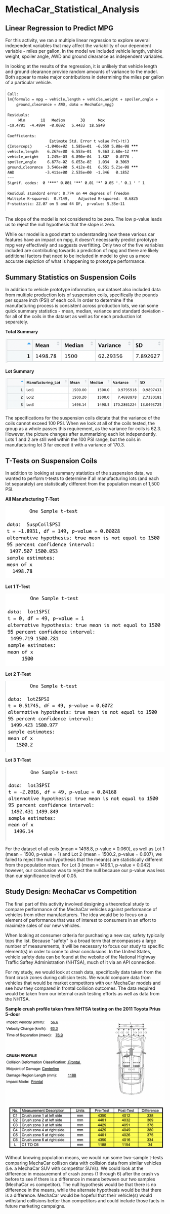 # MechaCar_Statistical_Analysis

## Linear Regression to Predict MPG

For this activity, we ran a multiple linear regression to explore several independent variables that may affect the variability of our dependent variable - miles per gallon. In the model we included vehicle length, vehicle weight, spoiler angle, AWD and ground clearance as independent variables. 

In looking at the results of the regression, it is unlikely that vehicle length and ground clearance provide random amounts of variance to the model. Both appear to make major contributions in determining the miles per gallon of a particular vehicle.

![linear regression](https://github.com/brianbutler08/MechaCar_Statistical_Analysis/blob/main/MechaCar%20images/linear%20regression.png)

The slope of the model is not considered to be zero. The low p-value leads us to reject the null hypothesis that the slope is zero.

While our model is a good start to understanding how these various car features have an impact on mpg, it doesn't necessarily predict prototype mpg very effectively and suggests overfitting. Only two of the five variables included are contributing towards a prediction of mpg and there are likely additional factors that need to be included in model to give us a more accurate depiction of what is happening to prototype performance. 

## Summary Statistics on Suspension Coils

In addition to vehicle prototype information, our dataset also included data from multiple production lots of suspension coils, specifically the pounds per square inch (PSI) of each coil. In order to determine if the manufacturing process is consistent across production lots, we ran some quick summary statistics - mean, median, variance and standard deviation - for all of the coils in the dataset as well as for each production lot separately.

**Total Summary**

![total summary](https://github.com/brianbutler08/MechaCar_Statistical_Analysis/blob/main/MechaCar%20images/total%20summary.png)

**Lot Summary**

![lot summary](https://github.com/brianbutler08/MechaCar_Statistical_Analysis/blob/main/MechaCar%20images/lot%20summary.png)

The specifications for the suspension coils dictate that the variance of the coils cannot exceed 100 PSI. When we look at all of the coils tested, the group as a whole passes this requirement, as the variance for coils is 62.3. However, the picture changes after summarizing each lot independently. Lots 1 and 2 are still well within the 100 PSI range, but the coils in manufacturing lot 3 far exceed it with a variance of 170.3.

## T-Tests on Suspension Coils

In addition to looking at summary statistics of the suspension data, we wanted to perform t-tests to determine if all manufacturing lots (and each lot separately) are statistically different from the population mean of 1,500 PSI.

**All Manufacturing T-Test**

![ttest all](https://github.com/brianbutler08/MechaCar_Statistical_Analysis/blob/main/MechaCar%20images/ttest%20all.png)

**Lot 1 T-Test**

![ttest lot1](https://github.com/brianbutler08/MechaCar_Statistical_Analysis/blob/main/MechaCar%20images/ttest%20lot1.png)

**Lot 2 T-Test**

![ttest lot2](https://github.com/brianbutler08/MechaCar_Statistical_Analysis/blob/main/MechaCar%20images/ttest%20lot2.png)

**Lot 3 T-Test**

![ttest lot3](https://github.com/brianbutler08/MechaCar_Statistical_Analysis/blob/main/MechaCar%20images/ttest%20lot3.png)

For the dataset of all coils (mean = 1498.8, p-value = 0.060), as well as Lot 1 (mean = 1500, p-value = 1) and Lot 2 (mean = 1500.2, p-value = 0.607), we failed to reject the null hypothesis that the mean(s) are statistically different from the population mean. For Lot 3 (mean = 1496.1, p-value = 0.042) however, our conclusion was to reject the null because our p-value was less than our significance level of 0.05.

## Study Design: MechaCar vs  Competition

The final part of this activity involved designing a theoretical study to compare performance of the MechaCar vehicles against performance of vehicles from other manufacturers. The idea would be to focus on a element of performance that was of interest to consumers in an effort to maximize sales of our new vehicles. 

When looking at consumer criteria for purchasing a new car, safety typically tops the list. Because "safety" is a broad term that encompasses a large number of measurements, it will be necessary to focus our study to specific element(s) in order to come to clear conclusions. In the United States, vehicle safety data can be found at the website of the National Highway Traffic Saftey Administration (NHTSA), much of it via an API connection. 

For my study, we would look at crash data, specifically data taken from the front crush zones during collision tests. We would compare data from vehicles that would be market competitors with our MechaCar models and see how they compared in frontal collision outcomes. The data required would be taken from our internal crash testing efforts as well as data from the NHTSA.

**Sample crush profile taken from NHTSA testing on the 2011 Toyota Prius 5-door**

![prius](https://github.com/brianbutler08/MechaCar_Statistical_Analysis/blob/main/prius.png)

Without knowing population means, we would run some two-sample t-tests comparing MechaCar collison data with collision data from similar vehicles (i.e. a MechaCar SUV with competitor SUVs). We could look at the difference in measurement of crash zones (1 through 6) after the crash vs before to see if there is a difference in means between our two samples (MechaCar vs competitor). The null hypothesis would be that there is no difference in the means, while the alternate hypothesis would be that there is a difference. MechaCar would be hopeful that their vehicle(s) would withstand collisions better than competitors and could include those facts in future marketing campaigns.
